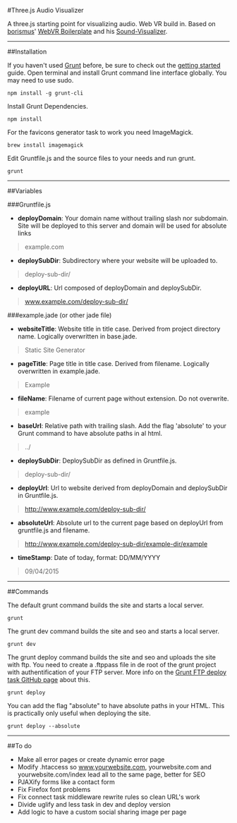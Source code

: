 #Three.js Audio Visualizer

A three.js starting point for visualizing audio. Web VR build in. Based on [borismus](https://github.com/borismus)' [WebVR Boilerplate](https://github.com/borismus/webvr-boilerplate) and [](https://github.com/srchea) his [Sound-Visualizer](https://github.com/srchea/Sound-Visualizer/).

*****

##Installation

If you haven't used [Grunt](http://gruntjs.com/) before, be sure to check out the [getting started](http://gruntjs.com/getting-started) guide. Open terminal and install Grunt command line interface globally. You may need to use sudo.
```
npm install -g grunt-cli
```

Install Grunt Dependencies.
```
npm install
```

For the favicons generator task to work you need ImageMagick.
```
brew install imagemagick
```

Edit Gruntfile.js and the source files to your needs and run grunt.
```
grunt
```

*****

##Variables

###Gruntfile.js
- **deployDomain**: Your domain name without trailing slash nor subdomain. Site will be deployed to this server and domain will be used for absolute links
> example.com
- **deploySubDir**: Subdirectory where your website will be uploaded to.
> deploy-sub-dir/
- **deployURL**: Url composed of deployDomain and deploySubDir.
> www.example.com/deploy-sub-dir/

###example.jade (or other jade file)
- **websiteTitle**: Website title in title case. Derived from project directory name. Logically overwritten in base.jade.
> Static Site Generator
- **pageTitle**: Page title in title case. Derived from filename. Logically overwritten in example.jade.
> Example
- **fileName**: Filename of current page without extension. Do not overwrite.
> example
- **baseUrl**: Relative path with trailing slash. Add the flag 'absolute' to your Grunt command to have absolute paths in al html.
> ../
- **deploySubDir**: DeploySubDir as defined in Gruntfile.js.
> deploy-sub-dir/
- **deployUrl**: Url to website derived from deployDomain and deploySubDir in Gruntfile.js.
> http://www.example.com/deploy-sub-dir/
- **absoluteUrl**: Absolute url to the current page based on deployUrl from gruntfile.js and filename.
> http://www.example.com/deploy-sub-dir/example-dir/example
- **timeStamp**: Date of today, format: DD/MM/YYYY
> 09/04/2015

*****

##Commands

The default grunt command builds the site and starts a local server.
```
grunt
```

The grunt dev command builds the site and seo and starts a local server.
```
grunt dev
```

The grunt deploy command builds the site and seo and uploads the site with ftp. You need to create a .ftppass file in de root of the grunt project with authentification of your FTP server. More info on the [Grunt FTP deploy task GitHub page](https://github.com/zonak/grunt-ftp-deploy) about this.
```
grunt deploy
```

You can add the flag "absolute" to have absolute paths in your HTML. This is practically only useful when deploying the site.
```
grunt deploy --absolute
```

*****

##To do
- Make all error pages or create dynamic error page
- Modify .htaccess so www.yourwebsite.com, yourwebsite.com and yourwebsite.com/index lead all to the same page, better for SEO
- PJAXify forms like a contact form
- Fix Firefox font problems
- Fix connect task middleware rewrite rules so clean URL's work
- Divide uglify and less task in dev and deploy version
- Add logic to have a custom social sharing image per page
